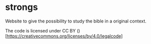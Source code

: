 strongs
=======

Website to give the possibility to study the bible in a original context.

The code is licensed under CC BY ()[https://creativecommons.org/licenses/by/4.0/legalcode]

